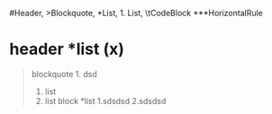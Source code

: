 #Header, >Blockquote, *List, 1. List, \tCodeBlock ***HorizontalRule

# header *list (x)
> blockquote 1. dsd
> 1. list
> 2. list
> block *list
    1.sdsdsd
    2.sdsdsd
